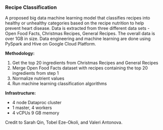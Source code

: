 ### Recipe Classification

A proposed big data machine learning model that classifies recipes into healthy or unhealthy categories based on the recipe nutrition to help prevent heart disease. Data is extracted from three different data sets - Open Food Facts, Christmas Recipes, General Recipes. The overall data is over 1GB in size. Data engineering and machine learning are done using PySpark and Hive on Google Cloud Platform.

**Methodology:**
1. Get the top 20 ingredients from Christmas Recipes and General Recipes
2. Merge Open Food Facts dataset with recipes containing the top 20 ingredients from step 1
3. Normalize nutrient values
4. Run machine learning classification algorithms

**Infrastructure:**
- 4 node Dataproc cluster
- 1 master, 4 workers
- 4 vCPUs 9 GB memory


Credit to Sarah Qin, Tobel Eze-Okoli, and Valeri Antonova.

